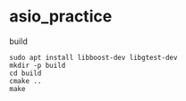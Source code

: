 # asio_practice

build
```
sudo apt install libboost-dev libgtest-dev
mkdir -p build
cd build
cmake ..
make
```